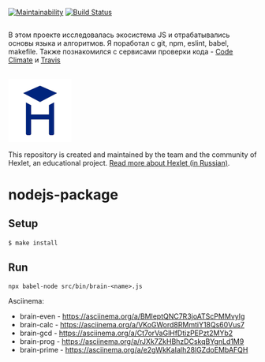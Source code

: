 [![Maintainability](https://api.codeclimate.com/v1/badges/3914063ca1def738fcca/maintainability)](https://codeclimate.com/github/nikolaenkoOleg/frontend-project-lvl1/maintainability)
[![Build Status](https://travis-ci.org/nikolaenkoOleg/frontend-project-lvl1.svg?branch=master)](https://travis-ci.org/nikolaenkoOleg/frontend-project-lvl1)

##
В этом проекте исcледовалась экосистема JS и отрабатывались основы языка и алгоритмов. Я поработал с git, npm, eslint, babel, makefile. Также познакомился с сервисами проверки кода - [Code Climate](https://codeclimate.com/) и [Travis](https://travis-ci.org/)

##
[![Hexlet Ltd. logo](https://raw.githubusercontent.com/Hexlet/hexletguides.github.io/master/images/hexlet_logo128.png)](https://ru.hexlet.io/pages/about?utm_source=github&utm_medium=link&utm_campaign=nodejs-package)

This repository is created and maintained by the team and the community of Hexlet, an educational project. [Read more about Hexlet (in Russian)](https://ru.hexlet.io/pages/about?utm_source=github&utm_medium=link&utm_campaign=nodejs-package).
##

# nodejs-package

## Setup

```sh
$ make install
```
## Run
```
npx babel-node src/bin/brain-<name>.js
```

Asciinema:

- brain-even - https://asciinema.org/a/BMleptQNC7R3joATScPMMvyIg
- brain-calc - https://asciinema.org/a/VKoGWord8RMmtiY18Qs60Vus7
- brain-gcd - https://asciinema.org/a/Ct7orVaGlHfDtizPEPzt2MYb2
- brain-prog - https://asciinema.org/a/rJXk7ZkHBhzDCskqBYgnLd1M9
- brain-prime - https://asciinema.org/a/e2gWkKaIalh28lGZdoEMbAFQH
